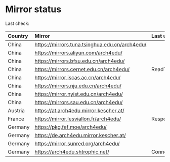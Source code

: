 <script src="./time.js"></script>
# Mirror status
Last check: <script type="text/javascript">localize(1754947375.388493);</script>

|Country|Mirror|Last update|
|:------|:-----|:----------|
|China|https://mirrors.tuna.tsinghua.edu.cn/arch4edu/|<script type="text/javascript">localize(1754895516);</script>|
|China|https://mirrors.aliyun.com/arch4edu/|<script type="text/javascript">localize(1754895516);</script>|
|China|https://mirrors.bfsu.edu.cn/arch4edu/|<script type="text/javascript">localize(1754895516);</script>|
|China|https://mirrors.cernet.edu.cn/arch4edu/|ReadTimeout|
|China|https://mirror.iscas.ac.cn/arch4edu/|<script type="text/javascript">localize(1754938365);</script>|
|China|https://mirrors.nju.edu.cn/arch4edu/|<script type="text/javascript">localize(1754722249);</script>|
|China|https://mirror.nyist.edu.cn/arch4edu/|<script type="text/javascript">localize(1754895516);</script>|
|China|https://mirrors.sau.edu.cn/arch4edu/|<script type="text/javascript">localize(1754895516);</script>|
|Austria|https://at.arch4edu.mirror.kescher.at/|<script type="text/javascript">localize(1754895516);</script>|
|France|https://mirror.lesviallon.fr/arch4edu/|Response 502|
|Germany|https://pkg.fef.moe/arch4edu/|<script type="text/javascript">localize(1754895516);</script>|
|Germany|https://de.arch4edu.mirror.kescher.at/|<script type="text/javascript">localize(1754895516);</script>|
|Germany|https://mirror.sunred.org/arch4edu/|<script type="text/javascript">localize(1754895516);</script>|
|Germany|https://arch4edu.shtrophic.net/|ConnectionError|

<script src="./tablefilter/tablefilter.js"></script>
<script src="./table.js"></script>